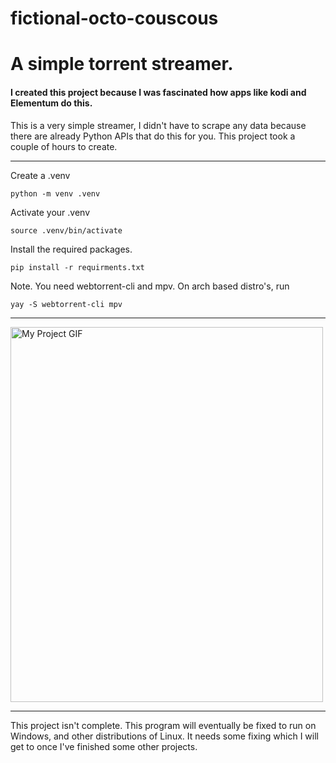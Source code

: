# fictional-octo-couscous

<h1>A simple torrent streamer.</h1>
<h4>I created this project because I was fascinated how apps like kodi and Elementum do this. </h4>

<p>This is a very simple streamer, I didn't have to scrape any data because there are already Python APIs that do this for you. This project took a couple of hours to create.</p>

---

Create a .venv
```
python -m venv .venv
```

Activate your .venv
```
source .venv/bin/activate
```
Install the required packages.
```
pip install -r requirments.txt
```

Note. You need webtorrent-cli and mpv.
On arch based distro's, run
```
yay -S webtorrent-cli mpv
```


---

<img src="https://github.com/msnkr/fictional-octo-couscous/blob/main/tpb_steps.gif" alt="My Project GIF" width="500" height="600">


---



This project isn't complete. This program will eventually be fixed to run on Windows, and other distributions of Linux. 
It needs some fixing which I will get to once I've finished some other projects. 
